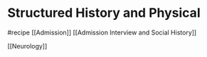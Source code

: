 # Structured History and Physical
#recipe
[[Admission]]
[[Admission Interview and Social History]]

[[Neurology]]